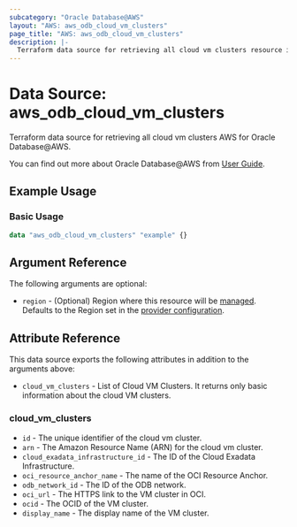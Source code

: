 ```yaml
---
subcategory: "Oracle Database@AWS"
layout: "AWS: aws_odb_cloud_vm_clusters"
page_title: "AWS: aws_odb_cloud_vm_clusters"
description: |-
  Terraform data source for retrieving all cloud vm clusters resource in AWS for Oracle Database@AWS.
---
```


# Data Source: aws_odb_cloud_vm_clusters

Terraform data source for retrieving all cloud vm clusters AWS for Oracle Database@AWS.

You can find out more about Oracle Database@AWS from [User Guide](https://docs.aws.amazon.com/odb/latest/UserGuide/what-is-odb.html).

## Example Usage

### Basic Usage

```terraform
data "aws_odb_cloud_vm_clusters" "example" {}
```

## Argument Reference

The following arguments are optional:

* `region` - (Optional) Region where this resource will be [managed](https://docs.aws.amazon.com/general/latest/gr/rande.html#regional-endpoints). Defaults to the Region set in the [provider configuration](https://registry.terraform.io/providers/hashicorp/aws/latest/docs#aws-configuration-reference).

## Attribute Reference

This data source exports the following attributes in addition to the arguments above:

* `cloud_vm_clusters` - List of Cloud VM Clusters. It returns only basic information about the cloud VM clusters.

### cloud_vm_clusters

* `id` - The unique identifier of the cloud vm cluster.
* `arn` - The Amazon Resource Name (ARN) for the cloud vm cluster.
* `cloud_exadata_infrastructure_id` - The ID of the Cloud Exadata Infrastructure.
* `oci_resource_anchor_name` - The name of the OCI Resource Anchor.
* `odb_network_id` - The ID of the ODB network.
* `oci_url` - The HTTPS link to the VM cluster in OCI.
* `ocid` - The OCID of the VM cluster.
* `display_name` - The display name of the VM cluster.
